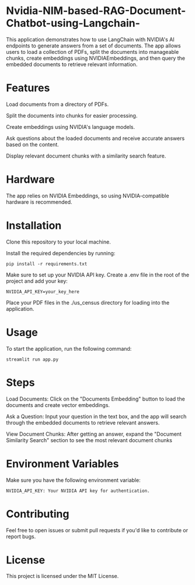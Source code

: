 # Nvidia-NIM-based-RAG-Document-Chatbot-using-Langchain-

This application demonstrates how to use LangChain with NVIDIA's AI endpoints to generate answers from a set of documents. The app allows users to load a collection of PDFs, split the documents into manageable chunks, create embeddings using NVIDIAEmbeddings, and then query the embedded documents to retrieve relevant information.

# Features

Load documents from a directory of PDFs.

Split the documents into chunks for easier processing.

Create embeddings using NVIDIA's language models.

Ask questions about the loaded documents and receive accurate answers based on the content.

Display relevant document chunks with a similarity search feature.

# Hardware
The app relies on NVIDIA Embeddings, so using NVIDIA-compatible hardware is recommended.

# Installation

Clone this repository to your local machine.

Install the required dependencies by running:

    pip install -r requirements.txt

Make sure to set up your NVIDIA API key. Create a .env file in the root of the project and add your key:

    NVIDIA_API_KEY=your_key_here
   
Place your PDF files in the ./us_census directory for loading into the application.

# Usage
To start the application, run the following command:

    streamlit run app.py

# Steps
Load Documents: Click on the "Documents Embedding" button to load the documents and create vector embeddings.

Ask a Question: Input your question in the text box, and the app will search through the embedded documents 
to retrieve relevant answers.

View Document Chunks: After getting an answer, expand the "Document Similarity Search" section to see the most relevant document chunks

# Environment Variables
Make sure you have the following environment variable:

    NVIDIA_API_KEY: Your NVIDIA API key for authentication.

# Contributing
Feel free to open issues or submit pull requests if you'd like to contribute or report bugs.

# License
This project is licensed under the MIT License.



